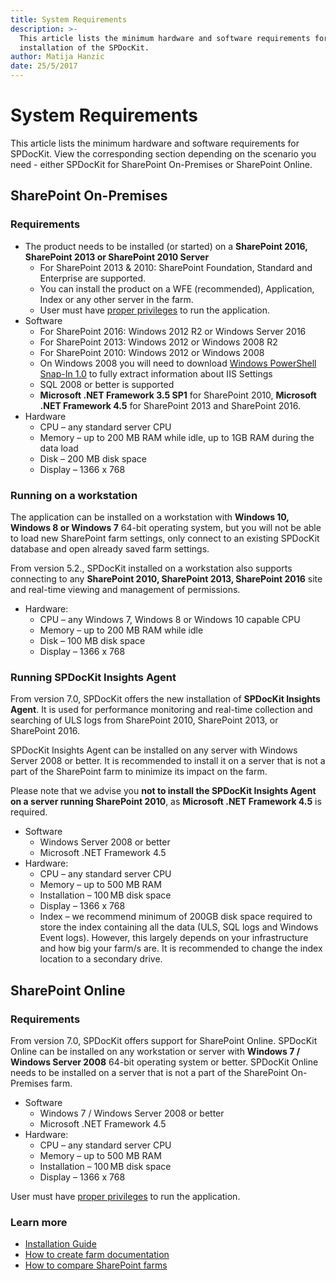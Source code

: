 ```yaml
---
title: System Requirements
description: >-
  This article lists the minimum hardware and software requirements for the
  installation of the SPDocKit.
author: Matija Hanzic
date: 25/5/2017
---
```


# System Requirements

This article lists the minimum hardware and software requirements for SPDocKit. View the corresponding section depending on the scenario you need - either SPDocKit for SharePoint On-Premises or SharePoint Online.

## SharePoint On-Premises

### Requirements

* The product needs to be installed \(or started\) on a **SharePoint 2016, SharePoint 2013 or SharePoint 2010 Server**
  * For SharePoint 2013 & 2010: SharePoint Foundation, Standard and Enterprise are supported.
  * You can install the product on a WFE \(recommended\), Application, Index or any other server in the farm.
  * User must have [proper privileges](sharepoint-on-premises-user-permissions-requirements.md) to run the application.
* Software
  * For SharePoint 2016: Windows 2012 R2 or Windows Server 2016
  * For SharePoint 2013: Windows 2012 or Windows 2008 R2
  * For SharePoint 2010: Windows 2012 or Windows 2008 
  * On Windows 2008 you will need to download [Windows PowerShell Snap-In 1.0](http://www.iis.net/download/powershell) to fully extract information about IIS Settings
  * SQL 2008 or better is supported
  * **Microsoft .NET Framework 3.5 SP1** for SharePoint 2010, **Microsoft .NET Framework 4.5** for SharePoint 2013 and SharePoint 2016.
* Hardware
  * CPU – any standard server CPU
  * Memory – up to 200 MB RAM while idle, up to 1GB RAM during the data load
  * Disk – 200 MB disk space
  * Display – 1366 x 768

### Running on a workstation

The application can be installed on a workstation with **Windows 10, Windows 8 or Windows 7** 64-bit operating system, but you will not be able to load new SharePoint farm settings, only connect to an existing SPDocKit database and open already saved farm settings.

From version 5.2., SPDocKit installed on a workstation also supports connecting to any **SharePoint 2010, SharePoint 2013, SharePoint 2016** site and real-time viewing and management of permissions.

* Hardware:
  * CPU – any Windows 7, Windows 8 or Windows 10 capable CPU
  * Memory – up to 200 MB RAM while idle
  * Disk – 100 MB disk space
  * Display – 1366 x 768

### Running SPDocKit Insights Agent

From version 7.0, SPDocKit offers the new installation of **SPDocKit Insights Agent**. It is used for performance monitoring and real-time collection and searching of ULS logs from SharePoint 2010, SharePoint 2013, or SharePoint 2016.

SPDocKit Insights Agent can be installed on any server with Windows Server 2008 or better. It is recommended to install it on a server that is not a part of the SharePoint farm to minimize its impact on the farm.

Please note that we advise you **not to install the SPDocKit Insights Agent on a server running SharePoint 2010**, as **Microsoft .NET Framework 4.5** is required.

* Software
  * Windows Server 2008 or better
  * Microsoft .NET Framework 4.5
* Hardware:
  * CPU – any standard server CPU
  * Memory – up to 500 MB RAM
  * Installation – 100 MB disk space
  * Display – 1366 x 768
  * Index – we recommend minimum of 200GB disk space required to store the index containing all the data \(ULS, SQL logs and Windows Event logs\). However, this largely depends on your infrastructure and how big your farm/s are. It is recommended to change the index location to a secondary drive.

## SharePoint Online

### Requirements

From version 7.0, SPDocKit offers support for SharePoint Online. SPDocKit Online can be installed on any workstation or server with **Windows 7 / Windows Server 2008** 64-bit operating system or better. SPDocKit Online needs to be installed on a server that is not a part of the SharePoint On-Premises farm.

* Software
  * Windows 7 / Windows Server 2008 or better
  * Microsoft .NET Framework 4.5
* Hardware:
  * CPU – any standard server CPU
  * Memory – up to 500 MB RAM
  * Installation – 100 MB disk space 
  * Display – 1366 x 768

User must have [proper privileges](sharepoint-online-user-permissions-requirements.md) to run the application.

### Learn more

* [Installation Guide](../installation/installation-guide.md)
* [How to create farm documentation](../how-to/farm-documentation/create-farm-documentation.md)
* [How to compare SharePoint farms](../how-to/compare-wizard/compare-sharepoint-farms.md)

